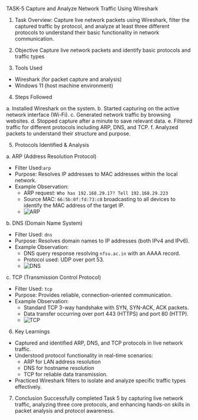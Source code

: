 TASK-5 Capture and Analyze Network Traffic Using Wireshark

1) Task Overview: Capture live network packets using Wireshark, filter the captured traffic by protocol, and analyze at least three different protocols to understand their basic functionality in network communication.

2) Objective
Capture live network packets and identify basic protocols and traffic types

3) Tools Used
- Wireshark (for packet capture and analysis)
- Windows 11 (host machine environment)

4) Steps Followed

a. Installed Wireshark on the system.
b. Started capturing on the active network interface (Wi-Fi).
c. Generated network traffic by browsing websites.
d. Stopped capture after a minute to save relevant data.
e. Filtered traffic for different protocols including ARP, DNS, and TCP.
f. Analyzed packets to understand their structure and purpose.



5) Protocols Identified & Analysis

a. ARP (Address Resolution Protocol)
- Filter Used:`arp`
- Purpose: Resolves IP addresses to MAC addresses within the local network.
- Example Observation:
  - ARP request: `Who has 192.168.29.17? Tell 192.168.29.223`
  - Source MAC: `66:5b:0f:fd:73:c8` broadcasting to all devices to identify the MAC address of the target IP.
  - ![ARP](https://github.com/user-attachments/assets/43eaa4f4-9160-4510-b158-114b01050846)



b. DNS (Domain Name System)
- Filter Used: `dns`
- Purpose: Resolves domain names to IP addresses (both IPv4 and IPv6).
- Example Observation:
  - DNS query response resolving `nfsu.ac.in` with an AAAA record.
  - Protocol used: UDP over port 53.
  - ![DNS](https://github.com/user-attachments/assets/cae56341-e80b-4715-b6ab-4e73086fe2d5)




c. TCP (Transmission Control Protocol)
- Filter Used: `tcp`
- Purpose: Provides reliable, connection-oriented communication.
- Example Observation:
  - Standard TCP 3-way handshake with SYN, SYN-ACK, ACK packets.
  - Data transfer occurring over port 443 (HTTPS) and port 80 (HTTP).
  - ![TCP](https://github.com/user-attachments/assets/3bdfd640-bd38-4a57-a546-34c50d06fba0)




6) Key Learnings

- Captured and identified ARP, DNS, and TCP protocols in live network traffic.
- Understood protocol functionality in real-time scenarios:
  - ARP for LAN address resolution
  - DNS for hostname resolution
  - TCP for reliable data transmission.
- Practiced Wireshark filters to isolate and analyze specific traffic types effectively.






7) Conclusion
Successfully completed Task 5 by capturing live network traffic, analyzing three core protocols, and enhancing hands-on skills in packet analysis and protocol awareness.
